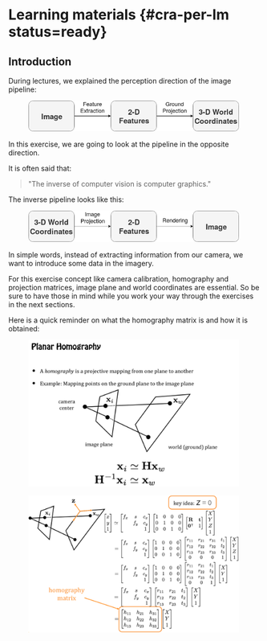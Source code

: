 # Learning materials {#cra-per-lm status=ready}

## Introduction

During lectures, we explained the perception direction of the image pipeline:  

<figure>
  <img style="width:30em" src="images/image_pipeline.png"/>
</figure>

In this exercise, we are going to look at the pipeline in the opposite direction.

It is often said that:

> "The inverse of computer vision is computer graphics."  

The inverse pipeline looks like this:  

<figure>
  <img style="width:30em" src="images/graphics.png"/>
</figure>  

In simple words, instead of extracting information from our camera, we want to introduce some data in the imagery.

For this exercise concept like camera calibration, homography and projection matrices, image plane and world coordinates are essential. So be sure to have those in mind while you work your way through the exercises in the next sections.  

Here is a quick reminder on what the homography matrix is and how it is obtained:

<figure>
  <img style="width:30em" src="images/homography_matrix.png"/>
</figure>

<figure>
  <img style="width:30em" src="images/homography_calculations.png"/>
</figure>